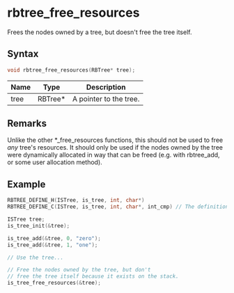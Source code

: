 # rbtree_free_resources

Frees the nodes owned by a tree, but doesn't free the tree itself.

## Syntax

```c
void rbtree_free_resources(RBTree* tree);
```

| Name | Type | Description |
| --- | --- | --- |
| tree | RBTree* | A pointer to the tree. |

## Remarks

Unlike the other \*\_free_resources functions, this should not be used to free _any_ tree's resources. It should only be used if the nodes owned by the tree were dynamically allocated in way that can be freed (e.g. with rbtree_add, or some user allocation method).

## Example

```c
RBTREE_DEFINE_H(ISTree, is_tree, int, char*)
RBTREE_DEFINE_C(ISTree, is_tree, int, char*, int_cmp) // The definition of int_cmp can be found in the RedBlackTree main page.

ISTree tree;
is_tree_init(&tree);

is_tree_add(&tree, 0, "zero");
is_tree_add(&tree, 1, "one");

// Use the tree...

// Free the nodes owned by the tree, but don't
// free the tree itself because it exists on the stack.
is_tree_free_resources(&tree);
```